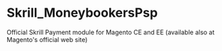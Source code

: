 Skrill_MoneybookersPsp
======================

Official Skrill Payment module for Magento CE and EE (available also at Magento's official web site)